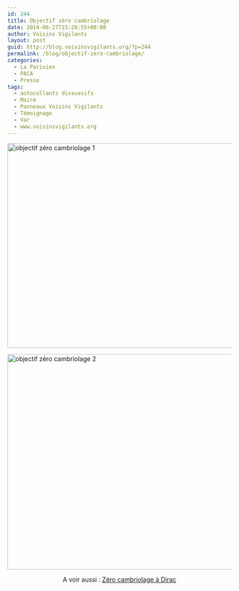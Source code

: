 ```yaml
---
id: 244
title: Objectif zéro cambriolage
date: 2014-06-27T15:28:55+00:00
author: Voisins Vigilants
layout: post
guid: http://blog.voisinsvigilants.org/?p=244
permalink: /blog/objectif-zero-cambriolage/
categories:
  - La Parisien
  - PACA
  - Presse
tags:
  - autocollants dissuasifs
  - Maire
  - Panneaux Voisins Vigilants
  - Témoignage
  - Var
  - www.voisinsvigilants.org
---
```

<a href="http://blog.voisinsvigilants.org/presse/wp-content/uploads/sites/5/2014/09/Article-LE-PARISIEN-1.jpg" target="_blank"><img class="alignnone wp-image-367" src="http://blog.voisinsvigilants.org/presse/wp-content/uploads/sites/5/2014/09/Article-LE-PARISIEN-1-1024x672.jpg" alt="objectif zéro cambriolage 1" width="700" height="460" /></a>

<a href="http://blog.voisinsvigilants.org/presse/wp-content/uploads/sites/5/2014/09/Article-LE-PARISIEN-2-et-3.jpg" target="_blank"><img class="alignnone wp-image-368" src="http://blog.voisinsvigilants.org/presse/wp-content/uploads/sites/5/2014/09/Article-LE-PARISIEN-2-et-3-1024x707.jpg" alt="objectif zéro cambriolage 2" width="700" height="484" /></a>

<p style="text-align: center">
  A voir aussi : <a href="http://blog.voisinsvigilants.org/presse/2012/07/18/zero-cambriolage-dirac-fr2/" target="_blank">Zéro cambriolage à Dirac</a>
</p>